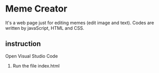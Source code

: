 # Meme Creator
It's a web page just for editing memes (edit image and text). Codes are written by javaScript, HTML and CSS.

## instruction
Open Visual Studio Code
1. Run the file index.html
